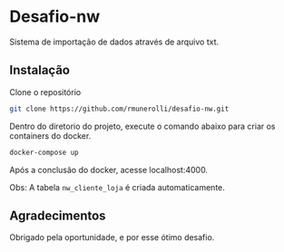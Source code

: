 # Desafio-nw
Sistema de importação de dados através de arquivo txt. 
## Instalação

Clone o repositório 
```bash
git clone https://github.com/rmunerolli/desafio-nw.git
```
Dentro do diretorio do projeto, execute o comando abaixo para criar os containers do docker.
```bash
docker-compose up
```
Após a conclusão do docker, acesse localhost:4000.

Obs: A tabela `nw_cliente_loja` é criada automaticamente.

## Agradecimentos

Obrigado pela oportunidade, e por esse ótimo desafio.
